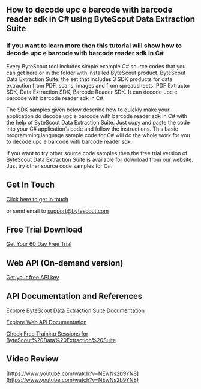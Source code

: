 ## How to decode upc e barcode with barcode reader sdk in C# using ByteScout Data Extraction Suite

### If you want to learn more then this tutorial will show how to decode upc e barcode with barcode reader sdk in C#

Every ByteScout tool includes simple example C# source codes that you can get here or in the folder with installed ByteScout product. ByteScout Data Extraction Suite: the set that includes 3 SDK products for data extraction from PDF, scans, images and from spreadsheets: PDF Extractor SDK, Data Extraction SDK, Barcode Reader SDK. It can decode upc e barcode with barcode reader sdk in C#.

The SDK samples given below describe how to quickly make your application do decode upc e barcode with barcode reader sdk in C# with the help of ByteScout Data Extraction Suite. Just copy and paste the code into your C# application’s code and follow the instructions. This basic programming language sample code for C# will do the whole work for you to decode upc e barcode with barcode reader sdk.

If you want to try other source code samples then the free trial version of ByteScout Data Extraction Suite is available for download from our website. Just try other source code samples for C#.

## Get In Touch

[Click here to get in touch](https://bytescout.zendesk.com/hc/en-us/requests/new?subject=ByteScout%20Data%20Extraction%20Suite%20Question)

or send email to [support@bytescout.com](mailto:support@bytescout.com?subject=ByteScout%20Data%20Extraction%20Suite%20Question) 

## Free Trial Download

[Get Your 60 Day Free Trial](https://bytescout.com/download/web-installer?utm_source=github-readme)

## Web API (On-demand version)

[Get your free API key](https://pdf.co/documentation/api?utm_source=github-readme)

## API Documentation and References

[Explore ByteScout Data Extraction Suite Documentation](https://bytescout.com/documentation/index.html?utm_source=github-readme)

[Explore Web API Documentation](https://pdf.co/documentation/api?utm_source=github-readme)

[Check Free Training Sessions for ByteScout%20Data%20Extraction%20Suite](https://academy.bytescout.com/)

## Video Review

[https://www.youtube.com/watch?v=NEwNs2b9YN8](https://www.youtube.com/watch?v=NEwNs2b9YN8)